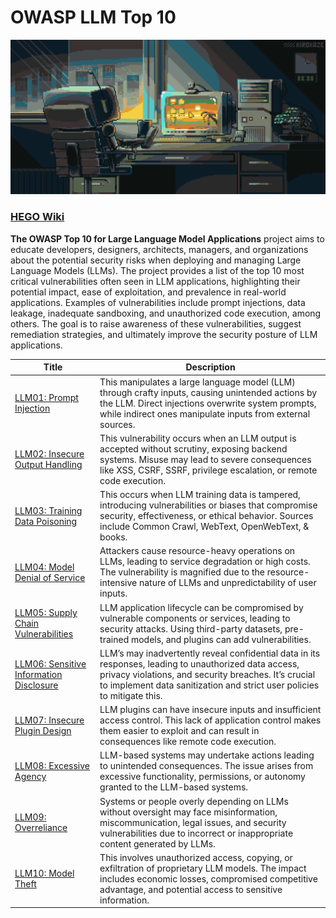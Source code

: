 # OWASP LLM Top 10
[![OWASP LLM Top 10](https://github.com/imhego/OWASP-LLM/blob/main/gif.gif?raw=true)](https://hego.gitbook.io/home/owasp/owasp-llm-top-10-v1.0)

### [HEGO Wiki](https://hego.gitbook.io/home/owasp/owasp-llm-top-10-v1.0)

**The OWASP Top 10 for Large Language Model Applications** project aims to educate developers, designers, architects, managers, and organizations about the potential security risks when deploying and managing Large Language Models (LLMs). The project provides a list of the top 10 most critical vulnerabilities often seen in LLM applications, highlighting their potential impact, ease of exploitation, and prevalence in real-world applications. Examples of vulnerabilities include prompt injections, data leakage, inadequate sandboxing, and unauthorized code execution, among others. The goal is to raise awareness of these vulnerabilities, suggest remediation strategies, and ultimately improve the security posture of LLM applications.

| Title                             | Description                                                                                                                                           |
|-----------------------------------|-------------------------------------------------------------------------------------------------------------------------------------------------------|
| [LLM01: Prompt Injection](PromptInjection.md)           | This manipulates a large language model (LLM) through crafty inputs, causing unintended actions by the LLM. Direct injections overwrite system prompts, while indirect ones manipulate inputs from external sources. |
| [LLM02: Insecure Output Handling](InsecureOutputHandling.md)    | This vulnerability occurs when an LLM output is accepted without scrutiny, exposing backend systems. Misuse may lead to severe consequences like XSS, CSRF, SSRF, privilege escalation, or remote code execution. |
| [LLM03: Training Data Poisoning](TrainingDataPoisoning.md)      | This occurs when LLM training data is tampered, introducing vulnerabilities or biases that compromise security, effectiveness, or ethical behavior. Sources include Common Crawl, WebText, OpenWebText, & books. |
| [LLM04: Model Denial of Service](ModelDoS.md)     | Attackers cause resource-heavy operations on LLMs, leading to service degradation or high costs. The vulnerability is magnified due to the resource-intensive nature of LLMs and unpredictability of user inputs. |
| [LLM05: Supply Chain Vulnerabilities](SupplyChainVulnerabilities.md) | LLM application lifecycle can be compromised by vulnerable components or services, leading to security attacks. Using third-party datasets, pre-trained models, and plugins can add vulnerabilities. |
| [LLM06: Sensitive Information Disclosure](SensitiveInformationDisclosure.md) | LLM’s may inadvertently reveal confidential data in its responses, leading to unauthorized data access, privacy violations, and security breaches. It’s crucial to implement data sanitization and strict user policies to mitigate this. |
| [LLM07: Insecure Plugin Design](InsecurePluginDesign.md)      | LLM plugins can have insecure inputs and insufficient access control. This lack of application control makes them easier to exploit and can result in consequences like remote code execution. |
| [LLM08: Excessive Agency](ExcessiveAgency.md)            | LLM-based systems may undertake actions leading to unintended consequences. The issue arises from excessive functionality, permissions, or autonomy granted to the LLM-based systems. |
| [LLM09: Overreliance](Overreliance.md)                | Systems or people overly depending on LLMs without oversight may face misinformation, miscommunication, legal issues, and security vulnerabilities due to incorrect or inappropriate content generated by LLMs. |
| [LLM10: Model Theft](ModelTheft.md)                 | This involves unauthorized access, copying, or exfiltration of proprietary LLM models. The impact includes economic losses, compromised competitive advantage, and potential access to sensitive information. |
